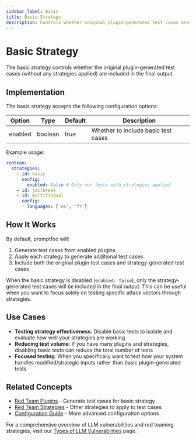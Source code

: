 ```yaml
---
sidebar_label: Basic
title: Basic Strategy
description: Controls whether original plugin-generated test cases are included in the final output
---
```


# Basic Strategy

The basic strategy controls whether the original plugin-generated test cases (without any strategies applied) are included in the final output.

## Implementation

The basic strategy accepts the following configuration options:

| Option  | Type    | Default | Description                         |
| ------- | ------- | ------- | ----------------------------------- |
| enabled | boolean | true    | Whether to include basic test cases |

Example usage:

```yaml title="promptfooconfig.yaml"
redteam:
  strategies:
    - id: basic
      config:
        enabled: false # Only run tests with strategies applied
    - id: jailbreak
    - id: multilingual
      config:
        languages: ['es', 'fr']
```

## How It Works

By default, promptfoo will:

1. Generate test cases from enabled plugins
2. Apply each strategy to generate additional test cases
3. Include both the original plugin test cases and strategy-generated test cases

When the basic strategy is disabled (`enabled: false`), only the strategy-generated test cases will be included in the final output. This can be useful when you want to focus solely on testing specific attack vectors through strategies.

## Use Cases

- **Testing strategy effectiveness**: Disable basic tests to isolate and evaluate how well your strategies are working
- **Reducing test volume**: If you have many plugins and strategies, disabling basic tests can reduce the total number of tests
- **Focused testing**: When you specifically want to test how your system handles modified/strategic inputs rather than basic plugin-generated tests

## Related Concepts

- [Red Team Plugins](/docs/red-team/plugins/) - Generate test cases for basic strategy
- [Red Team Strategies](/docs/red-team/strategies/) - Other strategies to apply to test cases
- [Configuration Guide](/docs/guides/custom-evaluation/) - More advanced configuration options

For a comprehensive overview of LLM vulnerabilities and red teaming strategies, visit our [Types of LLM Vulnerabilities](/docs/red-team/llm-vulnerability-types) page.
